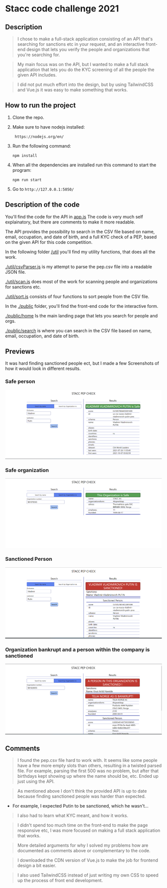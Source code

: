 # Stacc code challenge 2021

## Description
> I chose to make a full-stack application consisting of an API that's searching for sanctions etc in your request, and an interactive front-end design that lets you verify the people and organizations that you're searching for. 

> My main focus was on the API, but I wanted to make a full stack application that lets you do the KYC screening of all the people the given API includes. 

> I did not put much effort into the design, but by using TailwindCSS and Vue.js it was easy to make something that works. 

## How to run the project
1. Clone the repo.

2. Make sure to have nodejs installed:

        https://nodejs.org/en/

3. Run the following command:

    ````
    npm install
    ````

4. When all the dependencies are installed run this command to start the program:

    ````
    npm run start
    ````

5. Go to ````http://127.0.0.1:5050/````

## Description of the code
You'll find the code for the API in 
[app.js](./app.js)
The code is very much self explainatory, but there are comments to make it more readable. 

The API provides the possibility to search in the CSV file based on name, email, occupation, and date of birth, and a full KYC check of a PEP, based on the given API for this code competition. 

In the following folder
[/util](./util/)
you'll find my utility functions, that does all the work.

[./util/csvParser.js](./util/csvParser.js)
is my attempt to parse the pep.csv file into a readable JSON file.

[./util/scan.js](./util/scan.js)
does most of the work for scanning people and organizations for sanctions etc. 

[./util/sort.js](./util/sort.js)
consists of four functions to sort people from the CSV file. 

In the 
[./public](./public)
folder, you'll find the front-end code for the interactive form. 

[./public/home](./public/home)
Is the main landing page that lets you search  for people and orgs. 

[./public/search](./public/search/)
is where you can search in the CSV file based on name, email, occupation, and date of birth. 

## Previews
It was hard finding sanctioned people ect, but I made a few Screenshots of how it would look in different results.

### Safe person

![Person safe](./images/Person_safe.png)

### Safe organization

![Org safe](./images/Org_safe.png)

### Sanctioned Person
![Person sanctioned](./images/Person_sanctioned.png)

### Organization bankrupt and a person within the company is sanctioned
![Bankrupt sanctioned](./images/Sanctioned_Bankrupt.png)


## Comments

> I found the pep.csv file hard to work with. It seems like some people have a few more empty slots than others, resulting in a twisted parsed file. For example, parsing the first 500 was no problem, but after that birthdays kept showing up where the name should be, etc. Ended up just using the API.

> As mentioned above I don't think the provided API is up to date because finding sanctioned people was harder than expected. 

* For example, I expected Putin to be    sanctioned, which he wasn't...

> I also had to learn what KYC meant, and how it works. 

> I didn't spend too much time on the front-end to make the page responsive etc, I was more focused on making a full stack application  that works. 

> More detailed arguments for why I solved my problems how are documented as comments above or complementary to the code. 

> I downloaded the CDN version of Vue.js to make the job for frontend design a bit easier. 

> I also used TailwindCSS instead of just writing my own CSS to speed up the process of front end development. 